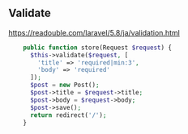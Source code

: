 ## Validate
https://readouble.com/laravel/5.8/ja/validation.html  
```php
    public function store(Request $request) {
      $this->validate($request, [
        'title' => 'required|min:3',
        'body' => 'required'
      ]);
      $post = new Post();
      $post->title = $request->title;
      $post->body = $request->body;
      $post->save();
      return redirect('/');
    }
```



